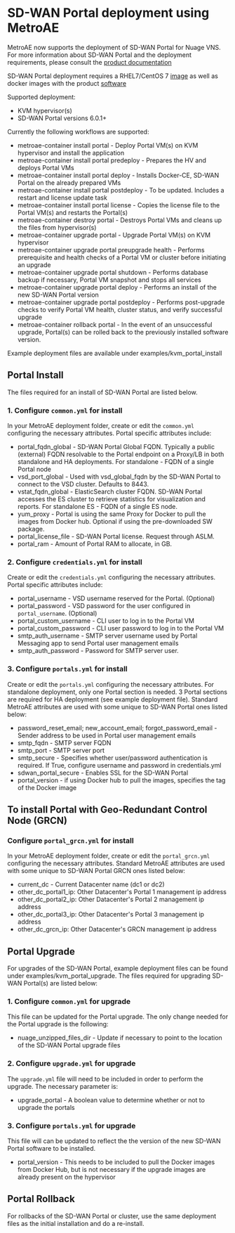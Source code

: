 # SD-WAN Portal deployment using MetroAE
MetroAE now supports the deployment of SD-WAN Portal for Nuage VNS. For more information about SD-WAN Portal and the deployment requirements, please consult the [product documentation](https://nokia.sharepoint.com/sites/vnsportal)

SD-WAN Portal deployment requires a RHEL7/CentOS 7 [image](https://cloud.centos.org/centos/7/images/CentOS-7-x86_64-GenericCloud-1901.qcow2) as well as docker images with the product [software](http://nuage-ps-delivery.lab.llama2.cloud/delivery/nuage-portal/)

Supported deployment:

* KVM hypervisor(s)
* SD-WAN Portal versions 6.0.1+

Currently the following workflows are supported:

* metroae-container install portal - Deploy Portal VM(s) on KVM hypervisor and install the application
* metroae-container install portal predeploy - Prepares the HV and deploys Portal VMs
* metroae-container install portal deploy - Installs Docker-CE, SD-WAN Portal on the already prepared VMs
* metroae-container install portal postdeploy - To be updated. Includes a restart and license update task
* metroae-container install portal license - Copies the license file to the Portal VM(s) and restarts the Portal(s)
* metroae-container destroy portal - Destroys Portal VMs and cleans up the files from hypervisor(s)
* metroae-container upgrade portal - Upgrade Portal VM(s) on KVM hypervisor
* metroae-container upgrade portal preupgrade health - Performs prerequisite and health checks of a Portal VM or cluster before initiating an upgrade
* metroae-container upgrade portal shutdown - Performs database backup if necessary, Portal VM snapshot and stops all services
* metroae-container upgrade portal deploy - Performs an install of the new SD-WAN Portal version
* metroae-container upgrade portal postdeploy - Performs post-upgrade checks to verify Portal VM health, cluster status, and verify successful upgrade
* metroae-container rollback portal - In the event of an unsuccessful upgrade, Portal(s) can be rolled back to the previously installed software version.

Example deployment files are available under examples/kvm_portal_install

## Portal Install

The files required for an install of SD-WAN Portal are listed below.

### 1. Configure `common.yml` for install

  In your MetroAE deployment folder, create or edit the `common.yml` configuring the necessary attributes.
  Portal specific attributes include:

* portal_fqdn_global - SD-WAN Portal Global FQDN. Typically a public (external) FQDN resolvable to the Portal endpoint on a Proxy/LB in both standalone and HA deployments. For standalone - FQDN of a single Portal node
* vsd_port_global - Used with vsd_global_fqdn by the SD-WAN Portal to connect to the VSD cluster. Defaults to 8443.
* vstat_fqdn_global - ElasticSearch cluster FQDN. SD-WAN Portal accesses the ES cluster to retrieve statistics for visualization and reports. For standalone ES - FQDN of a single ES node.
* yum_proxy - Portal is using the same Proxy for Docker to pull the images from Docker hub. Optional if using the pre-downloaded SW package.
* portal_license_file - SD-WAN Portal license. Request through ASLM.
* portal_ram - Amount of Portal RAM to allocate, in GB.

### 2. Configure `credentials.yml` for install

  Create or edit the `credentials.yml` configuring the necessary attributes.
  Portal specific attributes include:

* portal_username - VSD username reserved for the Portal. (Optional)
* portal_password - VSD password for the user configured in `portal_username`. (Optional)
* portal_custom_username - CLI user to log in to the Portal VM
* portal_custom_password - CLI user password to log in to the Portal VM
* smtp_auth_username - SMTP server username used by Portal Messaging app to send Portal user management emails
* smtp_auth_password - Password for SMTP server user.

### 3. Configure `portals.yml` for install

  Create or edit the `portals.yml` configuring the necessary attributes. For standalone deployment, only one Portal section is needed. 3 Portal sections are required for HA deployment (see example deployment file). Standard MetroAE attributes are used with some unique to SD-WAN Portal ones listed below:

* password_reset_email; new_account_email; forgot_password_email - Sender address to be used in Portal user management emails
* smtp_fqdn - SMTP server FQDN
* smtp_port - SMTP server port
* smtp_secure - Specifies whether user/password authentication is required. If True, configure username and password in credentials.yml
* sdwan_portal_secure - Enables SSL for the SD-WAN Portal
* portal_version - if using Docker hub to pull the images, specifies the tag of the Docker image

## To install Portal with Geo-Redundant Control Node (GRCN)

### Configure `portal_grcn.yml` for install

  In your MetroAE deployment folder, create or edit the `portal_grcn.yml` configuring the necessary attributes.
  Standard MetroAE attributes are used with some unique to SD-WAN Portal GRCN ones listed below:

* current_dc - Current Datacenter name (dc1 or dc2)
* other_dc_portal1_ip: Other Datacenter's Portal 1 management ip address
* other_dc_portal2_ip: Other Datacenter's Portal 2 management ip address
* other_dc_portal3_ip: Other Datacenter's Portal 3 management ip address
* other_dc_grcn_ip: Other Datacenter's GRCN management ip address

## Portal Upgrade

For upgrades of the SD-WAN Portal, example deployment files can be found under examples/kvm_portal_upgrade. The files required for upgrading SD-WAN Portal(s) are listed below:

### 1. Configure `common.yml` for upgrade

  This file can be updated for the Portal upgrade. The only change needed for the Portal upgrade is the following:

* nuage_unzipped_files_dir - Update if necessary to point to the location of the SD-WAN Portal upgrade files

### 2. Configure `upgrade.yml` for upgrade

  The `upgrade.yml` file will need to be included in order to perform the upgrade. The necessary parameter is:

* upgrade_portal - A boolean value to determine whether or not to upgrade the portals

### 3. Configure `portals.yml` for upgrade

  This file will can be updated to reflect the the version of the new SD-WAN Portal software to be installed.

* portal_version - This needs to be included to pull the Docker images from Docker Hub, but is not necessary if the upgrade images are already present on the hypervisor

## Portal Rollback

For rollbacks of the SD-WAN Portal or cluster, use the same deployment files as the initial installation and do a re-install.
